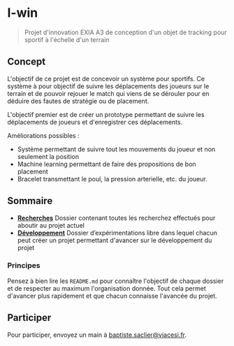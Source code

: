 # I-win

> Projet d'innovation EXIA A3 de conception d'un objet de tracking pour sportif à l'échelle d'un terrain

## Concept

L'objectif de ce projet est de concevoir un système pour sportifs. Ce système à pour objectif de suivre les déplacements des joueurs sur le terrain et de pouvoir rejouer le match qui viens de se dérouler pour en déduire des fautes de stratégie ou de placement.

L'objectif premier est de créer un prototype permettant de suivre les déplacements de joueurs et d'enregistrer ces déplacements.

Améliorations possibles : 

* Système permettant de suivre tout les mouvements du joueur et non seulement la position
* Machine learning permettant de faire des propositions de bon placement
* Bracelet transmettant le poul, la pression arterielle, etc. du joueur.

## Sommaire

* **[Recherches](Recherches)** Dossier contenant toutes les recherchez effectués pour aboutir au projet actuel
* **[Développement](Developpement)** Dossier d’expérimentations libre dans lequel chacun peut créer un projet permettant d'avancer sur le développement du projet

### Principes

Pensez à bien lire les `README.md` pour connaître l'objectif de chaque dossier et de respecter au maximum l'organisation donnée. Tout cela permet d'avancer plus rapidement et que chacun connaisse l'avancée du projet.

## Participer

Pour participer, envoyez un main à [baptiste.saclier@viacesi.fr](mailto:baptiste.saclier@viacesi.fr).